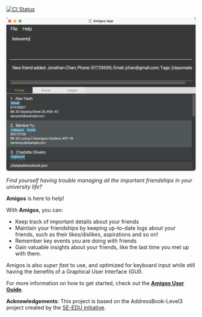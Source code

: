 [![CI Status](https://github.com/AY2122S2-CS2103-F09-2/tp/workflows/Java%20CI/badge.svg)](https://github.com/AY2122S2-CS2103-F09-2/tp/actions)

![Ui](docs/images/Ui.png)

_Find yourself having trouble managing all the important friendships in your university life?_

**Amigos** is here to help!

With **Amigos**, you can:
* Keep track of important details about your friends
* Maintain your friendships by keeping up-to-date logs about your friends, such as their likes/dislikes, aspirations and so on!
* Remember key events you are doing with friends
* Gain valuable insights about your friends, like the last time you met up with them.

Amigos is also _super fast_ to use, and optimized for keyboard input while still having the benefits of a Graphical User Interface (GUI).

For more information on how to get started, check out the **[Amigos User Guide](https://ay2122s2-cs2103-f09-2.github.io/tp/UserGuide.html)**.

**Acknowledgements**: This project is based on the AddressBook-Level3 project created by the [SE-EDU initiative](https://se-education.org).
